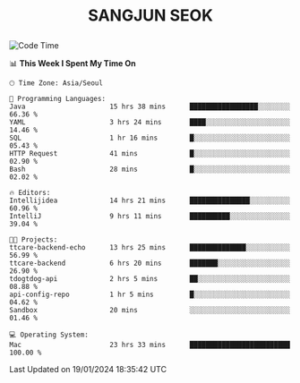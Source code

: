 <h1>
 <p align="center">
   SANGJUN SEOK
 </p>
</h1>

<!--START_SECTION:waka-->
![Code Time](http://img.shields.io/badge/Code%20Time-3%2C217%20hrs%206%20mins-blue)

📊 **This Week I Spent My Time On** 

```text
🕑︎ Time Zone: Asia/Seoul

💬 Programming Languages: 
Java                     15 hrs 38 mins      █████████████████░░░░░░░░   66.36 % 
YAML                     3 hrs 24 mins       ████░░░░░░░░░░░░░░░░░░░░░   14.46 % 
SQL                      1 hr 16 mins        █░░░░░░░░░░░░░░░░░░░░░░░░   05.43 % 
HTTP Request             41 mins             █░░░░░░░░░░░░░░░░░░░░░░░░   02.90 % 
Bash                     28 mins             █░░░░░░░░░░░░░░░░░░░░░░░░   02.02 % 

🔥 Editors: 
Intellijidea             14 hrs 21 mins      ███████████████░░░░░░░░░░   60.96 % 
IntelliJ                 9 hrs 11 mins       ██████████░░░░░░░░░░░░░░░   39.04 % 

🐱‍💻 Projects: 
ttcare-backend-echo      13 hrs 25 mins      ██████████████░░░░░░░░░░░   56.99 % 
ttcare-backend           6 hrs 20 mins       ███████░░░░░░░░░░░░░░░░░░   26.90 % 
tdogtdog-api             2 hrs 5 mins        ██░░░░░░░░░░░░░░░░░░░░░░░   08.88 % 
api-config-repo          1 hr 5 mins         █░░░░░░░░░░░░░░░░░░░░░░░░   04.62 % 
Sandbox                  20 mins             ░░░░░░░░░░░░░░░░░░░░░░░░░   01.46 % 

💻 Operating System: 
Mac                      23 hrs 33 mins      █████████████████████████   100.00 % 
```


 Last Updated on 19/01/2024 18:35:42 UTC
<!--END_SECTION:waka-->
